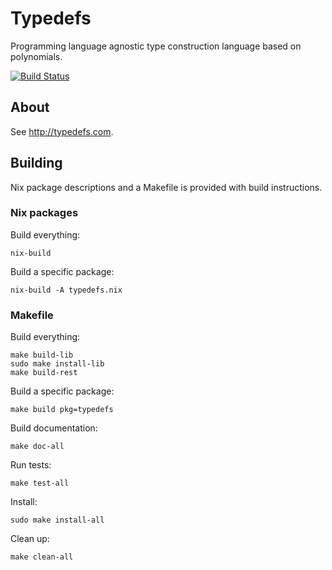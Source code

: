 # Typedefs

Programming language agnostic type construction language based on polynomials.

[![Build Status](https://travis-ci.com/typedefs/typedefs.svg?branch=master)](https://travis-ci.com/typedefs/typedefs)

## About

See http://typedefs.com.

## Building

Nix package descriptions and a Makefile is provided with build instructions.

### Nix packages

Build everything:

`nix-build`

Build a specific package:

`nix-build -A typedefs.nix`

### Makefile

Build everything:

```
make build-lib
sudo make install-lib
make build-rest
```

Build a specific package:

`make build pkg=typedefs`

Build documentation:

`make doc-all`

Run tests:

`make test-all`

Install:

`sudo make install-all`

Clean up:

`make clean-all`
